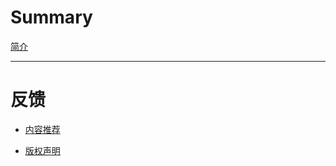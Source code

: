 # Summary

[简介](introduction.md)

---

# 反馈

- [内容推荐](feedback/content.md)

- [版权声明](feedback/copyright.md)
